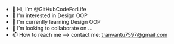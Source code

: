 - 👋 Hi, I’m @GitHubCodeForLife
- 👀 I’m interested in Design OOP
- 🌱 I’m currently learning Design OOP
- 💞️ I’m looking to collaborate on ...
- 📫 How to reach me --> contact me: tranvantu7597@gmail.com

<!---
GitHubCodeForLife/GitHubCodeForLife is a ✨ special ✨ repository because its `README.md` (this file) appears on your GitHub profile.
You can click the Preview link to take a look at your changes.
--->
